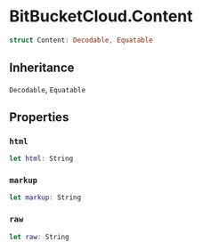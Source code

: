 # BitBucketCloud.Content

``` swift
struct Content:​ Decodable, Equatable
```

## Inheritance

`Decodable`, `Equatable`

## Properties

### `html`

``` swift
let html:​ String
```

### `markup`

``` swift
let markup:​ String
```

### `raw`

``` swift
let raw:​ String
```
